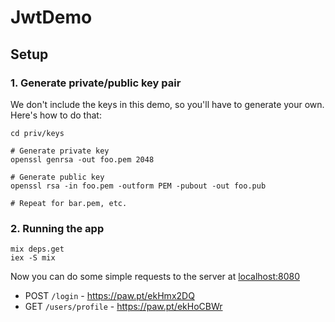 # JwtDemo

## Setup

### 1. Generate private/public key pair

We don't include the keys in this demo, so you'll have to generate your own. Here's how to do that:

```
cd priv/keys

# Generate private key
openssl genrsa -out foo.pem 2048

# Generate public key
openssl rsa -in foo.pem -outform PEM -pubout -out foo.pub

# Repeat for bar.pem, etc.
```

### 2. Running the app

```
mix deps.get
iex -S mix
```

Now you can do some simple requests to the server at [localhost:8080](http://localhost:8080)

- POST `/login` - https://paw.pt/ekHmx2DQ
- GET `/users/profile` - https://paw.pt/ekHoCBWr

